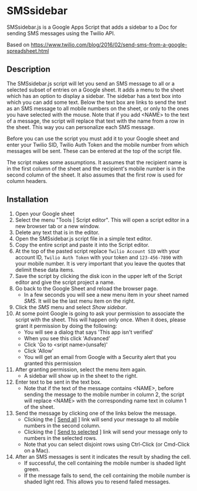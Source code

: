 # SMSsidebar
SMSsidebar.js is a Google Apps Script that adds a sidebar to a Doc for sending SMS messages using the Twilio API.

Based on https://www.twilio.com/blog/2016/02/send-sms-from-a-google-spreadsheet.html

## Description

The SMSsidebar.js script will let you send an SMS message to all or a selected subset of entries on a Google sheet. It adds a menu to the sheet which has an option to display a sidebar. The sidebar has a text box into which you can add some text. Below the text box are links to send the text as an SMS message to all mobile numbers on the sheet, or only to the ones you have selected with the mouse. Note that if you add &lt;NAME&gt; to the text of a message, the script will replace that text with the name from a row in the sheet. This way you can personalize each SMS message.

Before you can use the script you must add it to your Google sheet and enter your Twilio SID, Twilio Auth Token and the mobile number from which messages will be sent. These can be entered at the top of the script file.

The script makes some assumptions. It assumes that the recipient name is in the first column of the sheet and the recipient's mobile number is in the second column of the sheet. It also assumes that the first row is used for column headers. 

## Installation

1. Open your Google sheet
2. Select the menu "Tools | Script editor". This will open a script editor in a new browser tab or a new window.
3. Delete any text that is in the editor.
4. Open the SMSsidebar.js script file in a simple text editor.
5. Copy the entire script and paste it into the Script editor.
6. At the top of the pasted script replace `Twilio Account SID` with your account ID, `Twilio Auth Token` with your token and `123-456-7890` with your mobile number. It is very important that you leave the quotes that delimit these data items.
7. Save the script by clicking the disk icon in the upper left of the Script editor and give the script project a name.
8. Go back to the Google Sheet and reload the browser page.
    * In a few seconds you will see a new menu item in your sheet named *SMS*. It will be the last menu item on the right.
9. Click the *SMS* menu and select *Show sidebar*.
10. At some point Google is going to ask your permission to associate the script with the sheet. This will happen only once. When it does, please grant it permission by doing the following:
    * You will see a dialog that says 'This app isn't verified'
    * When you see this click 'Advanced'
    * Click 'Go to &lt;sript name&gt;(unsafe)'
    * Click 'Allow'
    * You will get an email from Google with a Security alert that you granted this permission
11. After granting permission, select the menu item again.
    * A sidebar will show up in the sheet to the right.
12. Enter text to be sent in the text box.
    * Note that if the text of the message contains &lt;NAME&gt;, before sending the message to the mobile number in column 2, the script will replace &lt;NAME&gt; with the corresponding name text in column 1 of the sheet.
13. Send the message by clicking one of the links below the message. 
    * Clicking the [ <u>Send all</u> ] link will send your message to all mobile numbers in the second column.
    * Clicking the [ <u>Send to selected</u> ] link will send your message only to numbers in the selected rows.
    * Note that you can select disjoint rows using Ctrl-Click (or Cmd-Click on a Mac).
14. After an SMS messages is sent it indicates the result by shading the cell.
    * If successful, the cell containing the mobile number is shaded light green.
    * If the message fails to send, the cell containing the mobile number is shaded light red. This allows you to resend failed messages.
